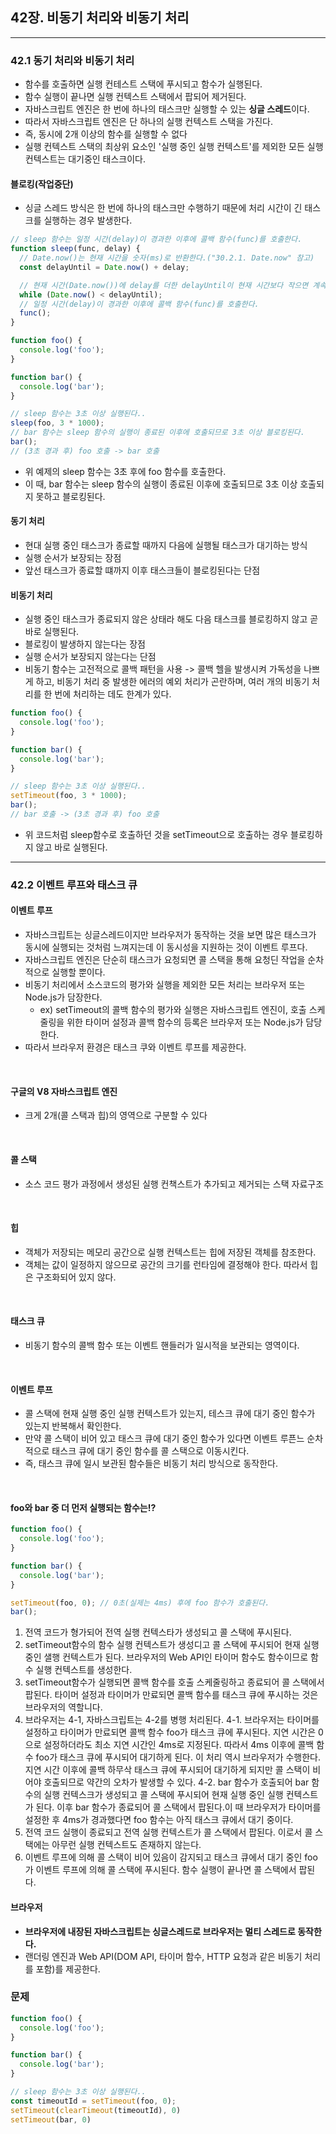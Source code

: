 ## 42장. 비동기 처리와 비동기 처리
---

### 42.1 동기 처리와 비동기 처리
- 함수를 호출하면 실행 컨테스트 스택에 푸시되고 함수가 실행된다.
- 함수 실행이 끝나면 실행 컨텍스트 스택에서 팝되어 제거된다.
- 자바스크립트 엔진은 한 번에 하나의 태스크만 실행할 수 있는 **싱글 스레드**이다.
- 따라서 자바스크립트 엔진은 단 하나의 실행 컨텍스트 스택을 가진다.
- 즉, 동시에 2개 이상의 함수를 실행할 수 없다
- 실행 컨텍스트 스택의 최상위 요소인 '실행 중인 실행 컨텍스트'를 제외한 모든 실행 컨텍스트는 대기중인 태스크이다.

#### 블로킹(작업중단)
- 싱글 스레드 방식은 한 번에 하나의 태스크만 수행하기 때문에 처리 시간이 긴 태스크를 실행하는 경우 발생한다.

``` javascript 
// sleep 함수는 일정 시간(delay)이 경과한 이후에 콜백 함수(func)를 호출한다.
function sleep(func, delay) {
  // Date.now()는 현재 시간을 숫자(ms)로 반환한다.("30.2.1. Date.now" 참고)
  const delayUntil = Date.now() + delay;

  // 현재 시간(Date.now())에 delay를 더한 delayUntil이 현재 시간보다 작으면 계속 반복한다.
  while (Date.now() < delayUntil);
  // 일정 시간(delay)이 경과한 이후에 콜백 함수(func)를 호출한다.
  func();
}

function foo() {
  console.log('foo');
}

function bar() {
  console.log('bar');
}

// sleep 함수는 3초 이상 실행된다..
sleep(foo, 3 * 1000);
// bar 함수는 sleep 함수의 실행이 종료된 이후에 호출되므로 3초 이상 블로킹된다.
bar();
// (3초 경과 후) foo 호출 -> bar 호출
```
- 위 예제의 sleep 함수는 3초 후에 foo 함수를 호출한다.
- 이 때,  bar 함수는 sleep 함수의 실행이 종료된 이후에 호출되므로 3초 이상 호출되지 못하고 블로킹된다.

#### 동기 처리
- 현대 실행 중인 태스크가 종료할 때까지 다음에 실행될 태스크가 대기하는 방식
- 실행 순서가 보장되는 장점
- 앞선 태스크가 종료할 떄까지 이후 태스크들이 블로킹된다는 단점

#### 비동기 처리
- 실행 중인 태스크가 종료되지 않은 상태라 해도 다음 태스크를 블로킹하지 않고 곧바로 실행된다.
- 블로킹이 발생하지 않는다는 장점
- 실행 순서가 보장되지 않는다는 단점
- 비동기 함수는 고전적으로 콜백 패턴을 사용
  -> 콜백 헬을 발생시켜 가독성을 나쁘게 하고, 비동기 처리 중 발생한 에러의 예외 처리가 곤란하며, 여러 개의 비동기 처리를 한 번에 처리하는 데도 한계가 있다.

``` javascript 
function foo() {
  console.log('foo');
}

function bar() {
  console.log('bar');
}

// sleep 함수는 3초 이상 실행된다..
setTimeout(foo, 3 * 1000);
bar();
// bar 호출 -> (3초 경과 후) foo 호출 
```
- 위 코드처럼 sleep함수로 호출하던 것을 setTimeout으로 호출하는 경우 블로킹하지 않고 바로 실행된다.

---
### 42.2 이벤트 루프와 태스크 큐

#### 이벤트 루프
- 자바스크립트는 싱글스레드이지만 브라우저가 동작하는 것을 보면 많은 태스크가 동시에 실행되는 것처럼 느껴지는데 이 동시성을 지원하는 것이 이벤트 루프다.
- 자바스크립트 엔진은 단순히 태스크가 요청되면 콜 스택을 통해 요청딘 작업을 순차적으로 실행할 뿐이다.
- 비동기 처리에서 소스코드의 평가와 실행을 제외한 모든 처리는 브라우저 또는 Node.js가 담장한다.
  - ex) setTimeout의 콜백 함수의 평가와 실행은 자바스크립트 엔진이, 호출 스케줄링을 위한 타이머 설정과 콜백 함수의 등록은 브라우저 또는 Node.js가 담당한다.
- 따라서 브라우저 환경은 태스크 쿠와 이벤트 루프를 제공한다.
<br/>

#### 구글의 V8 자바스크립트 엔진
- 크게 2개(콜 스택과 힙)의 영역으로 구분할 수 있다
<br/>

#### 콜 스택
- 소스 코드 평가 과정에서 생성된 실행 컨책스트가 추가되고 제거되는 스택 자료구조  
<br/>

#### 힙
- 객체가 저장되는 메모리 공간으로 실행 컨텍스트는 힙에 저장된 객체를 참조한다.
- 객체는 값이 일정하지 않으므로 공간의 크기를 런타임에 결정해야 한다. 따라서 힙은 구조화되어 있지 않다.
<br/>

#### 태스크 큐
- 비동기 함수의 콜백 함수 또는 이벤트 핸들러가 일시적을 보관되는 영역이다.
<br/>

#### 이벤트 루프
- 콜 스택에 현재 실행 중인 실행 컨텍스트가 있는지, 테스크 큐에 대기 중인 함수가 있는지 반복해서 확인한다.
- 만약 콜 스택이 비어 있고 태스크 큐에 대기 중인 함수가 있다면 이벤트 루픈느 순차적으로 태스크 큐에 대기 중인 함수를 콜 스택으로 이동시킨다.
- 즉, 태스크 큐에 일시 보관된 함수들은 비동기 처리 방식으로 동작한다.
<br/>

#### foo와 bar 중 더 먼저 실행되는 함수는!?
``` javascript 
function foo() {
  console.log('foo');
}

function bar() {
  console.log('bar');
}

setTimeout(foo, 0); // 0초(실제는 4ms) 후에 foo 함수가 호출된다.
bar();
```
1. 전역 코드가 형가되어 전역 실행 컨텍스타가 생성되고 콜 스택에 푸시된다.
2. setTimeout함수의 함수 실행 컨텍스트가 생성디고 콜 스택에 푸시되어 현재 실행중인 샐행 컨텍스트가 된다. 브라우저의 Web API인 타이머 함수도 함수이므로 함수 실행 컨텍스트를 생성한다.
3. setTimeout함수가 실행되면 콜백 함수를 호출 스케줄링하고 종료되어 콜 스택에서 팝된다. 타이머 설정과 타이머가 만료되면 콜백 함수를 태스크 큐에 푸시하는 것은 브라우저의 역할니다.
4. 브라우저는 4-1, 자바스크립트는 4-2를 병행 처리된다.
  4-1. 브라우저는 타이머를 설정하고 타이머가 만료되면 콜백 함수 foo가 태스크 큐에 푸시된다. 지연 시간은 0으로 설정하더라도 최소 지연 시간인 4ms로 지정된다. 따라서 4ms 이후에 콜백 함수 foo가 태스크 큐에 푸시되어 대기하게 된다. 이 처리 역시 브라우저가 수행한다. 지연 시간 이후에 콜백 하무삭 태스크 큐에 푸시되어 대기하게 되지만 콜 스택이 비어야 호출되므로 약간의 오차가 발생할 수 있다.
  4-2. bar 함수가 호출되어 bar 함수의 실행 컨텍스크가 생성되고 콜 스택에 푸시되어 현재 실행 중인 실행 컨텍스트가 된다. 이후 bar 함수가 종료되어 콜 스택에서 팝된다.이 때 브라우저가 타이머를 설정한 후 4ms가 경과했다면 foo 함수는 아직 태스크 큐에서 대기 중이다.
5. 전역 코드 실행이 종료되고 전역 실행 컨텍스트가 콜 스택에서 팝된다. 이로서 콜 스택에는 아무런 실행 컨텍스트도 존재하지 않는다.
6. 이벤트 루프에 의해 콜 스택이 비어 있음이 감지되고 태스크 큐에서 대기 중인 foo가 이벤트 루프에 의해 콜 스택에 푸시된다. 함수 실행이 끝나면 콜 스택에서 팝된다.


#### 브라우저
- **브라우저에 내장된 자바스크립트는 싱글스레드로 브라우저는 멀티 스레드로 동작한다.**
- 랜더링 엔진과 Web API(DOM API, 타이머 함수, HTTP 요청과 같은 비동기 처리를 포함)를 제공한다.



### 문제
``` javascript
function foo() {
  console.log('foo');
}

function bar() {
  console.log('bar');
}

// sleep 함수는 3초 이상 실행된다..
const timeoutId = setTimeout(foo, 0);
setTimeout(clearTimeout(timeoutId), 0)
setTimeout(bar, 0)
```
